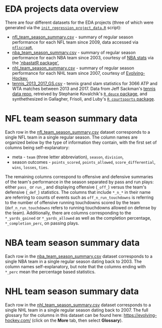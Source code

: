 # EDA projects data overview

There are four different datasets for the EDA projects (three of which were generated via the [`init_regression_project_data.R`](https://github.com/ryurko/CMSACamp/blob/master/R/init_regression_project_data.R) script):

* [nfl_team_season_summary.csv](https://raw.githubusercontent.com/ryurko/CMSACamp/master/data/regression_projects/nfl_teams_season_summary.csv) - summary of regular season performance for each NFL team since 2009, data accessed via [`nflscrapR`](https://github.com/maksimhorowitz/nflscrapR),
* [nba_team_season_summary.csv](https://raw.githubusercontent.com/ryurko/CMSACamp/master/data/regression_projects/nba_team_season_summary.csv) - summary of regular season performance for each NBA team since 2003, courtesy of [NBA stats](https://stats.nba.com/) via the ['nbastatR package'](http://asbcllc.com/nbastatR/index.html),
* [nhl_team_season_summary.csv](https://raw.githubusercontent.com/ryurko/CMSACamp/master/data/regression_projects/nhl_team_season_summary.csv) - summary of regular season performance for each NHL team since 2007, courtesy of [Evolving-Hockey](https://evolving-hockey.com/),
* [tennis_2013_2017_GS.csv](https://raw.githubusercontent.com/ryurko/CMSACamp/master/data/eda_projects/tennis_2013_2017_GS.csv) - tennis grand slam statistics for 3066 ATP and WTA matches between 2013 and 2017.  Data from Jeff Sackman's [tennis data repo](https://github.com/JeffSackmann), retreived by Stephanie Kovalchik's [`R deuce` package](https://github.com/skoval/deuce/blob/master/DESCRIPTION), and synthethesized in Gallagher, Frisoli, and Luby's [`R courtsports` package](https://github.com/shannong19/courtsports).

# NFL team season summary data

Each row in the [nfl_team_season_summary.csv](https://raw.githubusercontent.com/ryurko/CMSACamp/master/data/regression_projects/nfl_team_season_summary.csv) dataset corresponds to a single NFL team in a single
regular season. The column names are organized below by the type of information they contain, with
the first set of columns being self-explanatory:

* meta - `team` (three letter abbreviation), `season`, `division`,
* season outcomes - `points_scored`, `points_allowed`, `score_differential`, `wins`, `losses`, `ties`.

The remaining columns correspond to offensive and defensive summaries of the team's
performance in the season separated by pass and run plays: either `pass_` or `run_`, and
displaying offensive (`_off_`) versus the team's defensive (`_def_`) statistics. The columns that include
`*_n_*` in their name are referring to counts of events such as `off_n_run_touchdowns` 
is referring to the number of offensive running touchdowns scored by the team (`def_n_run_touchdowns` 
refers to running touchdowns allowed on defense by the team). Additionally, there
are columns corresponding to the `*_yards_gained` or `*_yards_allowed` as well as
the completion percentage, `*_completion_perc`, on passing plays.

# NBA team season summary data

Each row in the [nba_team_season_summary.csv](https://raw.githubusercontent.com/ryurko/CMSACamp/master/data/regression_projects/nba_team_season_summary.csv) dataset corresponds to a single NBA team in a single regular
season dating back to 2003. The column names self-explanatory, but note that the columns ending with
`*_perc` mean the percentage based statistics.

# NHL team season summary data

Each row in the [nhl_team_season_summary.csv](https://raw.githubusercontent.com/ryurko/CMSACamp/master/data/regression_projects/nhl_team_season_summary.csv) dataset corresponds to a single NHL team in a single regular
season dating back to 2007. The full glossary for the columns in this dataset
can be found here: https://evolving-hockey.com/ (click on the __More__ tab, then select __Glossary__).


